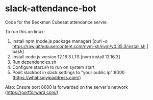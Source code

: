 # slack-attendance-bot
Code for the Beckman Cubesat attendance server.

To run this on linux:
1. Install npm (node.js package manager) [curl -o https://raw.githubusercontent.com/nvm-sh/nvm/v0.35.3/install.sh | bash]
2. Install node.js version 12.16.3 LTS [nvm install 12.16.3]
3. Run dependencies.sh
4. Configure start.sh to run on system start
5. Point slackbot in slack settings to "your public ip":8000 (https://whatismyipaddress.com/)

Also: Ensure port 8000 is forwarded on the server's network (https://portforward.com/)
